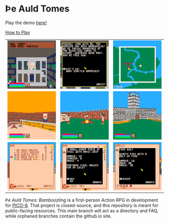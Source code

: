 # Þe Auld Tomes
Play the demo [here!](https://ajbowen249.github.io/auld-tomes-public/)

[How to Play](https://github.com/ajbowen249/auld-tomes-public/blob/main/how_to.md)

| | | |
|-|-|-|
|![auld_sandbox_0](/gh_media/auld_sandbox_0.png)|![auld_sandbox_1](/gh_media/auld_sandbox_1.png)|![auld_sandbox_2](/gh_media/auld_sandbox_2.png)|
|![auld_sandbox_3](/gh_media/auld_sandbox_3.png)|![auld_sandbox_9](/gh_media/auld_sandbox_9.png)|![auld_sandbox_5](/gh_media/auld_sandbox_5.png)|
|![auld_sandbox_6](/gh_media/auld_sandbox_6.png)|![auld_sandbox_7](/gh_media/auld_sandbox_7.png)|![auld_sandbox_8](/gh_media/auld_sandbox_8.png)|

*Þe Auld Tomes: Bamboozling* is a first-person Action RPG in development for [PICO-8](https://www.lexaloffle.com/pico-8.php). That project is closed-source, and this repository is meant for public-facing resources. This main branch will act as a directory and FAQ, while orphaned branches contain the github.io site.
